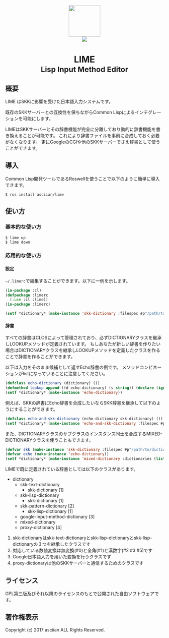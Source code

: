 <div style="text-align: center">
	<img src="https://openclipart.org/image/2400px/svg_to_png/273616/Lime.png" height="100px"/> <br>
	<a href="https://www.amazon.co.jp/hz/wishlist/ls/9XB2O6O7JULV">
		<img src="https://img.shields.io/badge/amazon-wishlist-orange.svg" />
	</a>
	<h1>LIME<br><small>Lisp Input Method Editor</small></h1>
</div>

## 概要

LIME はSKKに影響を受けた日本語入力システムです。

既存のSKKサーバーとの互換性を保ちながらCommon Lispによるインテグレーションを可能にします。

LIMEはSKKサーバーとその辞書機能が完全に分離しており動的に辞書機能を書き換えることが可能です。
これにより辞書ファイルを事前に合成しておく必要がなくなります。
更にGoogleのCGIや他のSKKサーバーでさえ辞書として使うことができます。

## 導入
Common Lisp開発ツールであるRoswellを使うことで以下のように簡単に導入できます。

    $ ros install asciian/lime

## 使い方

### 基本的な使い方

    $ lime up
    $ lime down

### 応用的な使い方

#### 設定

`~/.limerc`で編集することができます。以下に一例を示します。

```lisp
(in-package :cl)
(defpackage :limerc
  (:use :cl :lime))
(in-package :limerc)

(setf *dictionary* (make-instance 'skk-dictionary :filespec #p"/path/to/dictionary"))
```


#### 辞書

すべての辞書はCLOSによって管理されており、必ずDICTIONARYクラスを継承しLOOKUPメソッドが定義されています。
もしあなたが新しい辞書を作りたい場合はDICTIONARYクラスを継承しLOOKUPメソッドを定義したクラスを作ることで辞書を作ることができます。

以下は入力をそのまま候補として返すEcho辞書の例です。
メソッドコンビネーションがlistになっていることに注意してください。
```lisp
(defclass echo-dictionary (dictionary) ())
(defmethod lookup append ((d echo-dictionary) (s string)) (declare (ignore d)) (list s))
(setf *dictionary* (make-instance 'echo-dictionary))
```

例えば、SKKの辞書にEcho辞書を合成したいならSKK辞書を継承して以下のようにすることができます。

```lisp
(defclass echo-and-skk-dictionary (echo-dictionary skk-dictionary) ()) ;; skk-dicitonary はdictionaryクラスのサブクラスです。
(setf *dictionary* (make-instance 'echo-and-skk-dictionary :filespec #p"/path/to/dictionary"))
```

また、DICTIONARYクラスのサブクラスのインスタンス同士を合成するMIXED-DICTIONARYクラスを使うこともできます。

```lisp
(defvar skk (make-instance 'skk-dictionary :filespec #p"/path/to/dictionary"))
(defvar echo (make-instance 'echo-dictionary))
(setf *dictionary* (make-instance 'mixed-dictionary :dictionaries (list skk echo)))
```

LIMEで既に定義されている辞書としては以下のクラスがあります。

- dictionary
    - skk-text-dictionary
        - skk-dictionary [1]
    - skk-lisp-dictionary
        - skk-dictionary [1]
    - skk-pattern-dictionary [2]
        - skk-lisp-dictionary [1]
    - google-input-method-dictionary [3]
    - mixed-dictionary
    - proxy-dictionary [4]

1. skk-dictionaryはskk-text-dictionaryとskk-lisp-dictionaryとskk-lisp-dictionaryの３つを継承したクラスです
2. 対応している数値変換は無変換(#0)と全角(#1)と漢数字(#2 #3 #5)です
3. Google日本語入力を用いた変換を行うクラスです
4. proxy-dictionaryは他のSKKサーバーと通信するためのクラスです

## ライセンス
GPL第三版及びそれ以降のライセンスのもとで公開された自由ソフトウェアです。

## 著作権表示
Copyright (c) 2017 asciian ALL Rights Reserved.

